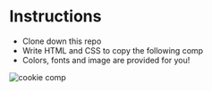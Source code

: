 # Instructions

- Clone down this repo 
- Write HTML and CSS to copy the following comp 
- Colors, fonts and image are provided for you!

![cookie comp]()
